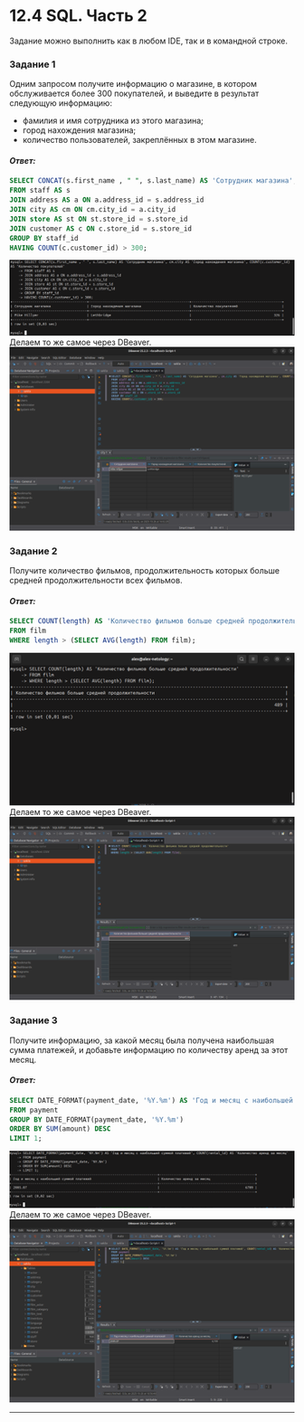 # 12.4 SQL. Часть 2

Задание можно выполнить как в любом IDE, так и в командной строке.

### Задание 1

Одним запросом получите информацию о магазине, в котором обслуживается более 300 покупателей, и выведите в результат следующую информацию: 
- фамилия и имя сотрудника из этого магазина;
- город нахождения магазина;
- количество пользователей, закреплённых в этом магазине.

#### *Ответ:*
```sql
SELECT CONCAT(s.first_name , " ", s.last_name) AS 'Сотрудник магазина', cm.city AS 'Город нахождения магазина', COUNT(c.customer_id) AS 'Количество покупателей'
FROM staff AS s
JOIN address AS a ON a.address_id = s.address_id
JOIN city AS cm ON cm.city_id = a.city_id
JOIN store AS st ON st.store_id = s.store_id
JOIN customer AS c ON c.store_id = s.store_id
GROUP BY staff_id
HAVING COUNT(c.customer_id) > 300;
```
![1.1](https://github.com/IMiroxxI/SQL-2/blob/main/img/1.1.png)
Делаем то же самое через DBeaver.
![1.2](https://github.com/IMiroxxI/SQL-2/blob/main/img/1.2.png)

### Задание 2

Получите количество фильмов, продолжительность которых больше средней продолжительности всех фильмов.

#### *Ответ:*
```sql
SELECT COUNT(length) AS 'Количество фильмов больше средней продолжительности'
FROM film
WHERE length > (SELECT AVG(length) FROM film);
```
![2.1](https://github.com/IMiroxxI/SQL-2/blob/main/img/2.1.png)
Делаем то же самое через DBeaver.
![2.2](https://github.com/IMiroxxI/SQL-2/blob/main/img/2.2.png)

### Задание 3

Получите информацию, за какой месяц была получена наибольшая сумма платежей, и добавьте информацию по количеству аренд за этот месяц.

#### *Ответ:*
```sql
SELECT DATE_FORMAT(payment_date, '%Y.%m') AS 'Год и месяц c наибольшей суммой платежей', COUNT(rental_id) AS 'Количество аренд за месяц'
FROM payment
GROUP BY DATE_FORMAT(payment_date, '%Y.%m')
ORDER BY SUM(amount) DESC
LIMIT 1;
```
![3.1](https://github.com/IMiroxxI/SQL-2/blob/main/img/3.1.png)
Делаем то же самое через DBeaver.
![3.2](https://github.com/IMiroxxI/SQL-2/blob/main/img/3.2.png)

---
